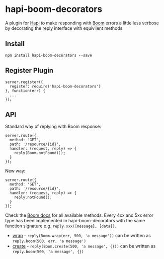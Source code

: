 # hapi-boom-decorators

A plugin for [Hapi](hapijs.com) to make responding with [Boom](https://github.com/hapijs/boom) errors a little less verbose by decorating the reply interface with equivilent methods.


## Install

`npm install hapi-boom-decorators --save`

## Register Plugin

```
server.register({
  register: require('hapi-boom-decorators')
}, function(err) {
  ...
});
```

## API

Standard way of replying with Boom response:

```
server.route({
  method: 'GET',
  path: '/resource/{id}',
  handler: (request, reply) => {
    reply(Boom.notFound());
  }
});
```

New way:

```
server.route({
  method: 'GET',
  path: '/resource/{id}',
  handler: (request, reply) => {
    reply.notFound();
  }
});
```

Check the [Boom docs](https://github.com/hapijs/boom#overview) for all available methods. Every 4xx and 5xx error type has been implemented in hapi-boom-decorators with the same function signature e.g. `reply.xxx([message], [data])`.


* [wrap](https://github.com/hapijs/boom#wraperror-statuscode-message) - `reply(Boom.wrap(err, 500, 'a message'))` can be written as `reply.boom(500, err, 'a message')`
* [create](https://github.com/hapijs/boom#createstatuscode-message-data) - `reply(Boom.create(500, 'a message', {}))` can be written as `reply.boom(500, 'a message', {})`
